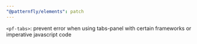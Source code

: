 ```yaml
---
"@patternfly/elements": patch
---
```

`<pf-tabs>`: prevent error when using tabs-panel with certain frameworks or imperative javascript code
